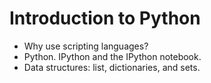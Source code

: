 # Introduction to Python

- Why use scripting languages?
- Python. IPython and the IPython notebook.
- Data structures: list, dictionaries, and sets.
